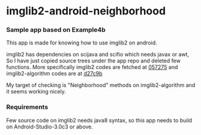 # imglib2-android-neighborhood

### Sample app based on Example4b

This app is made for knowing how to use imglib2 on android.

imglib2 has dependencies on scijava and scifio which needs javax or awt,
So I have just copied source trees under the app repo and deleted few functions.
More specifically imglib2 codes are fetched at [057275](https://github.com/imglib/imglib2/tree/0572755ef7e1927f3207a22452182b35d1aa5409)
and imglib2-algorithm codes are at [d27c9b](https://github.com/imglib/imglib2-algorithm/tree/d27c9bd57ecc72b665a41030f8264c0b2b68d993)

My target of checking is "Neighborhood" methods on imglib2-algorithm and it seems working nicely.

### Requirements

Few source code on imglib2 needs java8 syntax, so this app needs to build on Android-Studio-3.0c3 or above.
